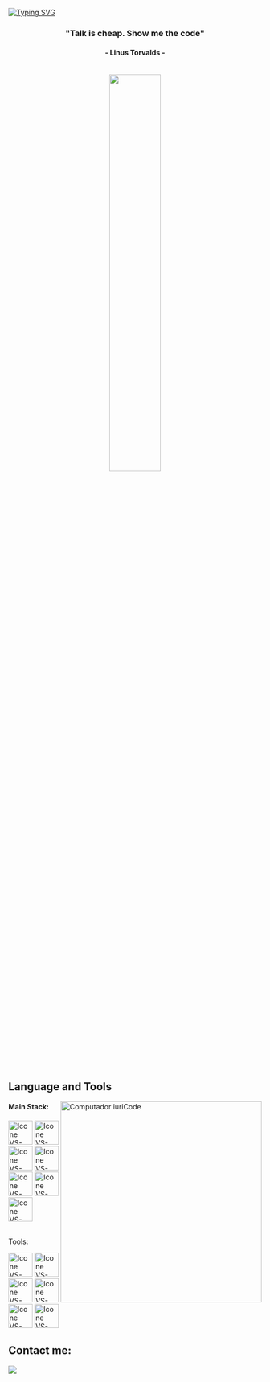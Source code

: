 
[![Typing SVG](https://readme-typing-svg.herokuapp.com?color=FF3670&size=35&center=true&vCenter=true&width=1000&lines=Welcome+to+my+GitHub+profile!;My+name+is+Matas+Pieczulis;I'm+Software+Engineering+Student)](https://github.com/Sekizyo)

<h3 align="center">"Talk is cheap. Show me the code"</h3>
<h4 align="center">- Linus Torvalds -</h4>

<br>

<div align="center" style="margin-bottom:200px">
 <img width=45% align="center" src="https://leetcard.jacoblin.cool/Sekizyo?ext=heatmap" />
</div>


<br>

## Language and Tools

<img src="https://raw.githubusercontent.com/MicaelliMedeiros/micaellimedeiros/master/image/computer-illustration.png" min-width="400px" max-width="400px" width="400px" align="right" alt="Computador iuriCode">

#### Main Stack:
<div>
  <img height="48px" width="48px" alt="Icone VS-Code" src="https://skillicons.dev/icons?i=py"/>
  <img height="48px" width="48px" alt="Icone VS-Code" src="https://skillicons.dev/icons?i=cpp"/>
  <img height="48px" width="48px" alt="Icone VS-Code" src="https://skillicons.dev/icons?i=cs"/>
  <img height="48px" width="48px" alt="Icone VS-Code" src="https://skillicons.dev/icons?i=selenium"/>
  <img height="48px" width="48px" alt="Icone VS-Code" src="https://skillicons.dev/icons?i=fastapi"/>
  <img height="48px" width="48px" alt="Icone VS-Code" src="https://skillicons.dev/icons?i=django"/>
  <img height="48px" width="48px" alt="Icone VS-Code" src="https://skillicons.dev/icons?i=flask"/>
</div>
</br>

Tools:
<div>
  <img height="48px" width="48px" alt="Icone VS-Code" src="https://skillicons.dev/icons?i=vscode"/>
  <img height="48px" width="48px" alt="Icone VS-Code" src="https://skillicons.dev/icons?i=visualstudio"/>
  <img height="48px" width="48px" alt="Icone VS-Code" src="https://skillicons.dev/icons?i=github"/>
  <img height="48px" width="48px" alt="Icone VS-Code" src="https://skillicons.dev/icons?i=git"/>
  <img height="48px" width="48px" alt="Icone VS-Code" src="https://skillicons.dev/icons?i=windows"/>
  <img height="48px" width="48px" alt="Icone VS-Code" src="https://skillicons.dev/icons?i=linux"/>
</div>


## Contact me:
<div>
<a href = "mailto: mateuszpieczulis123@gmail.com"><img loading="lazy" src="https://img.shields.io/badge/Gmail-D14836?style=for-the-badge&logo=gmail&logoColor=white" target="_blank"></a>
</div>
